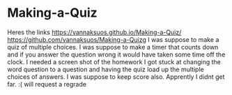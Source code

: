# Making-a-Quiz
Heres the links https://vannaksuos.github.io/Making-a-Quiz/
https://github.com/vannaksuos/Making-a-Quizg
I was suppose to make a quiz of multiple choices.
I was suppose to make a timer that counts down and if you answer the question wrong it would have taken some time off the clock.
I needed a screen shot of the homework
I got stuck at changing the word question to a question and having the quiz load up the multiple choices of answers.
I was suppose to keep score also.
Apprently I didnt get far. :(
    will request a regrade